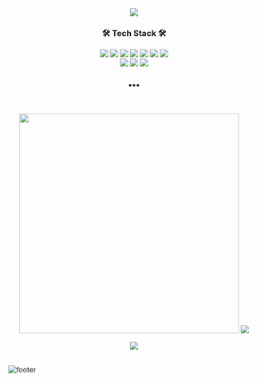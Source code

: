 <div align="center">
  <img src="https://capsule-render.vercel.app/api?type=waving&color=87cefa&height=200&section=header&text=Jinhyup-Mok;&fontSize=90" />
</div>
<h3 align="center">🛠 Tech Stack 🛠</h3>
<p align="center">
  <img src="https://img.shields.io/badge/Java-007396?style=flat-square&logo=Java&logoColor=white"/>
  <img src="https://img.shields.io/badge/C++-00599C?style=flat-square&logo=C%2B%2B&logoColor=white"/>
  <img src="https://img.shields.io/badge/Python-3766AB?style=flat-square&logo=Python&logoColor=white"/>
  <img src="https://img.shields.io/badge/Javascript-ffb13b?style=flat-square&logo=javascript&logoColor=white"/>
  <img src="https://img.shields.io/badge/Node.js-339933?style=flat-square&logo=Node.js&logoColor=white"/>
  <img src="https://img.shields.io/badge/kubernetes-326CE5?style=flat-square&logo=kubernetes&logoColor=white"/>
  <img src="https://img.shields.io/badge/Linux-FCC624?style=flat-square&logo=Linux&logoColor=white"/>
  <br>
  <img src="https://img.shields.io/badge/HTML-1A2477?style=flat-square&logo=html5&logoColor=white"/>
  <img src="https://img.shields.io/badge/css-FABF15?style=flat-square&logo=css3&logoColor=white"/>
  <img src="https://img.shields.io/badge/Mysql-11B48A?style=flat-square&logo=MySql&logoColor=white"/>
</p>

<h3 align="center">•••</h3>
<br>
<p align="center">
  <img src="https://github-readme-stats-sigma-five.vercel.app/api?username=Jinhyup-Mok&custom_title=Mok's&nbsp;GitHub&nbsp;✨&bg_color=30,87cefa,A4C3FF&title_color=fff&text_color=fff&count_private=true&line_height=24" style="width: 440px""/>
  <img src="https://github-readme-stats.vercel.app/api/top-langs/?username=Jinhyup-Mok&layout=compact&custom_title=Most&nbsp;Used&nbsp;Languages&nbsp;&bg_color=30,A4C3FF,87cefa&title_color=fff&text_color=fff&langs_count=8&hide=ipynb,html,css">
</p>

  
<div align="center">
  <a href="https://solved.ac/mokjh1117">
    <img src="http://mazassumnida.wtf/api/v2/generate_badge?boj=mokjh1117"/>
  </a>
</div>

<br>


![footer](https://capsule-render.vercel.app/api?type=waving&color=87cefa&height=200&section=footer&fontSize=90&&fontColor=ffffff&animation=fadeIn&fontAlignY=38&descAlignY=51&descAlign=62)

